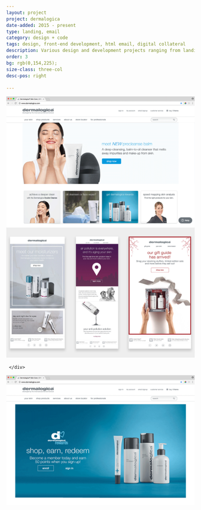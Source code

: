 ```yaml
---
layout: project
project: dermalogica
date-added: 2015 - present
type: landing, email
category: design + code
tags: design, front-end development, html email, digital collateral 
description: Various design and development projects ranging from landing pages, features and emails.
order: 3
bg: rgb(0,154,225);
size-class: three-col
desc-pos: right

---
```

<article class="work" itemscope itemtype="http://schema.org/BlogPosting">

  <div class="items">
  <div>
	 <img src="/images/dermalogica-hp.gif" />
	 </div>
  <div>
	 <img src="/images/three-emails.jpg" />

	 </div>
  <div>
	 <img src="/images/dermalogica-landings.gif" />
	 </div>
  </div>



</article>
